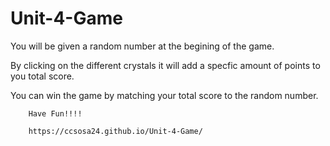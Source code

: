# Unit-4-Game

You will be given a random number at the begining of the game.

By clicking on the different crystals it will add a specfic 
amount of points to you total score. 

You can win the game by matching your total score to the random 
        number.

        Have Fun!!!!
        
        https://ccsosa24.github.io/Unit-4-Game/
